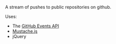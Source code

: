 A stream of pushes to public repositories on github.

Uses:

*   The [GitHub Events API](http://developer.github.com/v3/events/)
*   [Mustache.js](https://github.com/janl/mustache.js)
*   jQuery
